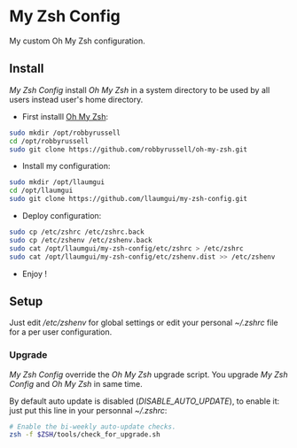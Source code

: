 # My Zsh Config

My custom Oh My Zsh configuration.

## Install

*My Zsh Config* install *Oh My Zsh* in a system directory to be used by all users instead user's home directory.

* First installl  [Oh My Zsh](https://github.com/robbyrussell/oh-my-zsh):

```bash
sudo mkdir /opt/robbyrussell
cd /opt/robbyrussell
sudo git clone https://github.com/robbyrussell/oh-my-zsh.git
```

* Install my configuration:

```bash
sudo mkdir /opt/llaumgui
cd /opt/llaumgui
sudo git clone https://github.com/llaumgui/my-zsh-config.git
```

* Deploy configuration:

```bash
sudo cp /etc/zshrc /etc/zshrc.back
sudo cp /etc/zshenv /etc/zshenv.back
sudo cat /opt/llaumgui/my-zsh-config/etc/zshrc > /etc/zshrc
sudo cat /opt/llaumgui/my-zsh-config/etc/zshenv.dist >> /etc/zshenv
```

* Enjoy !

## Setup

Just edit */etc/zshenv* for global settings or edit your personal *~/.zshrc* file for a per user configuration.

### Upgrade

*My Zsh Config* override the *Oh My Zsh* upgrade script. You upgrade *My Zsh Config* and *Oh My Zsh* in same time.

By default auto update is disabled (*DISABLE_AUTO_UPDATE*), to enable it: just put this line in your personnal *~/.zshrc*:

```bash
# Enable the bi-weekly auto-update checks.
zsh -f $ZSH/tools/check_for_upgrade.sh
```
